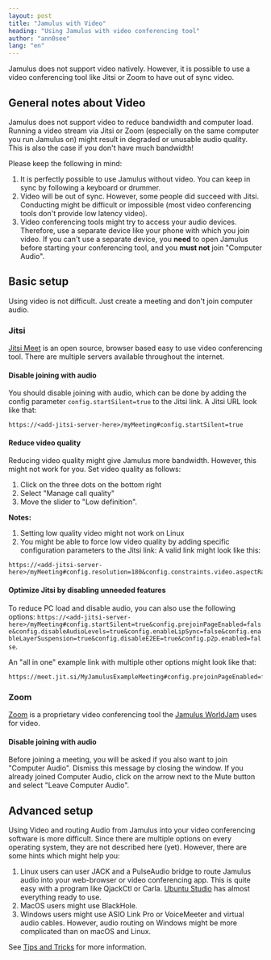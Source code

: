 ```yaml
---
layout: post
title: "Jamulus with Video"
heading: "Using Jamulus with video conferencing tool"
author: "ann0see"
lang: "en"
---
```


Jamulus does not support video natively. However, it is possible to use a video conferencing tool like Jitsi or Zoom to have out of sync video.

<!--more-->

## General notes about Video

Jamulus does not support video to reduce bandwidth and computer load. Running a video stream via Jitsi or Zoom (especially on the same computer you run Jamulus on) might result in degraded or unusable audio quality. This is also the case if you don't have much bandwidth!

Please keep the following in mind:

1. It is perfectly possible to use Jamulus without video. You can keep in sync by following a keyboard or drummer.
2. Video will be out of sync. However, some people did succeed with Jitsi. Conducting might be difficult or impossible (most video conferencing tools don't provide low latency video).
3. Video conferencing tools might try to access your audio devices. Therefore, use a separate device like your phone with which you join video. If you can't use a separate device, you **need** to open Jamulus before starting your conferencing tool, and you **must not** join "Computer Audio".

## Basic setup

Using video is not difficult. Just create a meeting and don't join computer audio.

### Jitsi

[Jitsi Meet](https://meet.jit.si/) is an open source, browser based easy to use video conferencing tool. There are multiple servers available throughout the internet.

#### Disable joining with audio

You should disable joining with audio, which can be done by adding the config parameter `config.startSilent=true` to the Jitsi link. A Jitsi URL look like that:
```
https://<add-jitsi-server-here>/myMeeting#config.startSilent=true
```

#### Reduce video quality

Reducing video quality might give Jamulus more bandwidth. However, this might not work for you. Set video quality as follows:

1. Click on the three dots on the bottom right
2. Select "Manage call quality"
3. Move the slider to "Low definition".

**Notes:**
1. Setting low quality video might not work on Linux
2. You might be able to force low video quality by adding specific configuration parameters to the Jitsi link: A valid link might look like this: 

```
https://<add-jitsi-server-here>/myMeeting#config.resolution=180&config.constraints.video.aspectRatio=16/9&config.constraints.video.height.ideal=200&config.constraints.video.height.max=200&config.constraints.video.height.min=200
```

#### Optimize Jitsi by disabling unneeded features

To reduce PC load and disable audio, you can also use the following options: `https://<add-jitsi-server-here>/myMeeting#config.startSilent=true&config.prejoinPageEnabled=false&config.disableAudioLevels=true&config.enableLipSync=false&config.enableLayerSuspension=true&config.disableE2EE=true&config.p2p.enabled=false`.

An "all in one" example link with multiple other options might look like that: 

```
https://meet.jit.si/MyJamulusExampleMeeting#config.prejoinPageEnabled=false&disableInviteFunctions=true&config.startSilent=true&config.startWithVideoMuted=true&config.disableAudioLevels=true&config.resolution=180&config.constraints.video.aspectRatio=16/9&config.constraints.video.height.ideal=200&config.constraints.video.height.max=200&config.constraints.video.height.min=200&config.p2p.enabled=false&config.disableAGC=true&config.disableHPF=true&config.disableNS=true&config.enableLipSync=false&config.enableLayerSuspension=true&config.disableE2EE=true&config.stereo=true&config.enableNoisyMicDetection=false&config.disableAP=true&config.requireDisplayName=true
```


### Zoom

[Zoom](https://zoom.us/) is a proprietary video conferencing tool the [Jamulus WorldJam](https://worldjam.vip/) uses for video.

#### Disable joining with audio

Before joining a meeting, you will be asked if you also want to join "Computer Audio". Dismiss this message by closing the window. If you already joined Computer Audio, click on the arrow next to the Mute button and select "Leave Computer Audio".

## Advanced setup

Using Video and routing Audio from Jamulus into your video conferencing software is more difficult. Since there are multiple options on every operating system, they are not described here (yet). However, there are some hints which might help you:

1. Linux users can user JACK and a PulseAudio bridge to route Jamulus audio into your web-browser or video conferencing app. This is quite easy with a program like QjackCtl or Carla. [Ubuntu Studio](https://ubuntustudio.org/) has almost everything ready to use.
2. MacOS users might use BlackHole.
3. Windows users might use ASIO Link Pro or VoiceMeeter and virtual audio cables. However, audio routing on Windows might be more complicated than on macOS and Linux.

See [Tips and Tricks](/wiki/Tips-Tricks-More#using-jamulus-audio-in-zoom-or-other-meeting-apps) for more information.
